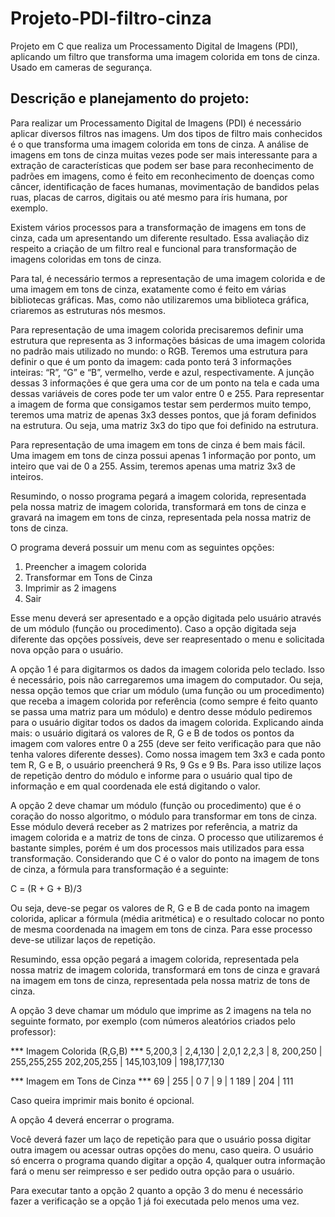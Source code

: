 # Projeto-PDI-filtro-cinza
Projeto em C que realiza um Processamento Digital de Imagens (PDI), aplicando um filtro que transforma uma imagem colorida em tons de cinza. Usado em cameras de segurança. 

## Descrição e planejamento do projeto:
Para realizar um Processamento Digital de Imagens (PDI) é necessário aplicar diversos filtros nas imagens. Um dos tipos de filtro mais conhecidos é o que transforma uma imagem colorida em tons de cinza. A análise de imagens em tons de cinza muitas vezes pode ser mais interessante para a extração de características que podem ser base para reconhecimento de padrões em imagens, como é feito em reconhecimento de doenças como câncer, identificação de faces humanas, movimentação de bandidos pelas ruas, placas de carros, digitais ou até mesmo para íris humana, por exemplo.

Existem vários processos para a transformação de imagens em tons de cinza, cada um apresentando um diferente resultado. Essa avaliação diz respeito a criação de um filtro real e funcional para transformação de imagens coloridas em tons de cinza.

Para tal, é necessário termos a representação de uma imagem colorida e de uma imagem em tons de cinza, exatamente como é feito em várias bibliotecas gráficas. Mas, como não utilizaremos uma biblioteca gráfica, criaremos as estruturas nós mesmos.

Para representação de uma imagem colorida precisaremos definir uma estrutura que representa as 3 informações básicas de uma imagem colorida no padrão mais utilizado no mundo: o RGB. Teremos uma estrutura para definir o que é um ponto da imagem: cada ponto terá 3 informações inteiras: “R”, “G” e “B”, vermelho, verde e azul, respectivamente. A junção dessas 3 informações é que gera uma cor de um ponto na tela e cada uma dessas variáveis de cores pode ter um valor entre 0 e 255. Para representar a imagem de forma que consigamos testar sem perdermos muito tempo, teremos uma matriz de apenas 3x3 desses pontos, que já foram definidos na estrutura. Ou seja, uma matriz 3x3 do tipo que foi definido na estrutura.

Para representação de uma imagem em tons de cinza é bem mais fácil. Uma imagem em tons de cinza possui apenas 1 informação por ponto, um inteiro que vai de 0 a 255. Assim, teremos apenas uma matriz 3x3 de inteiros.

Resumindo, o nosso programa pegará a imagem colorida, representada pela nossa matriz de imagem colorida, transformará em tons de cinza e gravará na imagem em tons de cinza, representada pela nossa matriz de tons de cinza.

O programa deverá possuir um menu com as seguintes opções:
1.	Preencher a imagem colorida
2.	Transformar em Tons de Cinza
3.	Imprimir as 2 imagens
4.	Sair

Esse menu deverá ser apresentado e a opção digitada pelo usuário através de um módulo (função ou procedimento). Caso a opção digitada seja diferente das opções possíveis, deve ser reapresentado o menu e solicitada nova opção para o usuário.

A opção 1 é para digitarmos os dados da imagem colorida pelo teclado. Isso é necessário, pois não carregaremos uma imagem do computador. Ou seja, nessa opção temos que criar um módulo (uma função ou um procedimento) que receba a imagem colorida por referência (como sempre é feito quanto se passa uma matriz para um módulo) e dentro desse módulo pediremos para o usuário digitar todos os dados da imagem colorida. Explicando ainda mais: o usuário digitará os valores de R, G e B de todos os pontos da imagem com valores entre 0 a 255 (deve ser feito verificação para que não tenha valores diferente desses). Como nossa imagem tem 3x3 e cada ponto tem R, G e B, o usuário preencherá 9 Rs, 9 Gs e 9 Bs. Para isso utilize laços de repetição dentro do módulo e informe para o usuário qual tipo de informação e em qual coordenada ele está digitando o valor.

A opção 2 deve chamar um módulo (função ou procedimento) que é o coração do nosso algoritmo, o módulo para transformar em tons de cinza. Esse módulo deverá receber as 2 matrizes por referência, a matriz da imagem colorida e a matriz de tons de cinza. O processo que utilizaremos é bastante simples, porém é um dos processos mais utilizados para essa transformação. Considerando que C é o valor do ponto na imagem de tons de cinza, a fórmula para transformação é a seguinte:

C = (R + G + B)/3

Ou seja, deve-se pegar os valores de R, G e B de cada ponto na imagem colorida, aplicar a fórmula (média aritmética) e o resultado colocar no ponto de mesma coordenada na imagem em tons de cinza. Para esse processo deve-se utilizar laços de repetição.

Resumindo, essa opção pegará a imagem colorida, representada pela nossa matriz de imagem colorida, transformará em tons de cinza e gravará na imagem em tons de cinza, representada pela nossa matriz de tons de cinza.

A opção 3 deve chamar um módulo que imprime as 2 imagens na tela no seguinte formato, por exemplo (com números aleatórios criados pelo professor):

*** Imagem Colorida (R,G,B) ***
5,200,3 | 2,4,130 | 2,0,1
2,2,3 | 8, 200,250 | 255,255,255
202,205,255 | 145,103,109 | 198,177,130

*** Imagem em Tons de Cinza ***
69 | 255 | 0
7 | 9 | 1
189 | 204 | 111

Caso queira imprimir mais bonito é opcional.

A opção 4 deverá encerrar o programa.

Você deverá fazer um laço de repetição para que o usuário possa digitar outra imagem ou acessar outras opções do menu, caso queira. O usuário só encerra o programa quando digitar a opção 4, qualquer outra informação fará o menu ser reimpresso e ser pedido outra opção para o usuário.

Para executar tanto a opção 2 quanto a opção 3 do menu é necessário fazer a verificação se a opção 1 já foi executada pelo menos uma vez.
